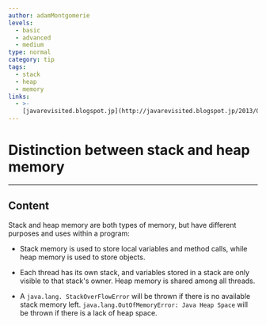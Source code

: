 ```yaml
---
author: adamMontgomerie
levels:
  - basic
  - advanced
  - medium
type: normal
category: tip
tags:
  - stack
  - heap
  - memory
links:
  - >-
    [javarevisited.blogspot.jp](http://javarevisited.blogspot.jp/2013/01/difference-between-stack-and-heap-java.html){website}
---
```


# Distinction between stack and heap memory


---

## Content

Stack and heap memory are both types of memory, but have different purposes and uses within a program:

* Stack memory is used to store local variables and method calls, while heap memory is used to store objects.

* Each thread has its own stack, and variables stored in a stack are only visible to that stack's owner. Heap memory is shared among all threads.

* A `java.lang.
  StackOverFlowError` will be thrown if there is no available stack memory left. `java.lang.OutOfMemoryError: Java Heap Space` will be thrown if there is a lack of heap space.

